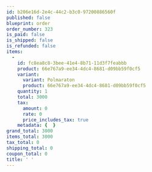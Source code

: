 ```yaml
---
id: b206e16d-2e4c-44c2-b3c0-97200886560f
published: false
blueprint: order
order_number: 323
is_paid: false
is_shipped: false
is_refunded: false
items:
  -
    id: fc8ea8c8-3bee-41e4-8b71-11d3f7feabbb
    product: 66e767a9-ee34-4dc4-8681-d09bb59f0cf5
    variant:
      variant: Polmaraton
      product: 66e767a9-ee34-4dc4-8681-d09bb59f0cf5
    quantity: 1
    total: 3000
    tax:
      amount: 0
      rate: 0
      price_includes_tax: true
    metadata: {  }
grand_total: 3000
items_total: 3000
tax_total: 0
shipping_total: 0
coupon_total: 0
title: ' '
---
```

